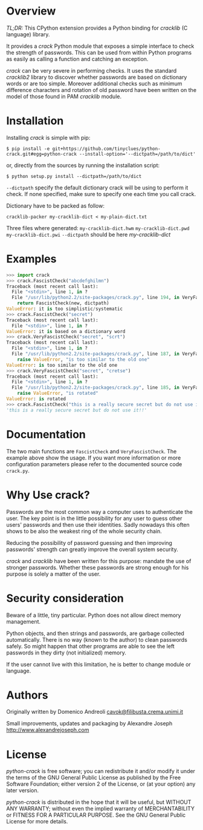 Overview
========

*TL;DR:* This CPython extension provides a Python binding for _cracklib_ (C
language) library.

It provides a _crack_ Python module that exposes a simple interface to check the
strength of passwords. This can be used from within Python programs as easily as
calling a function and catching an exception.

_crack_ can be very severe in performing checks. It uses the standard
_cracklib2_ library to discover whether passwords are based on dictionary words
or are too simple. Moreover additional checks such as minimum difference
characters and rotation of old password have been written on the model of those
found in PAM _cracklib_ module.


Installation
============

Installing _crack_ is simple with pip:

~~~
$ pip install -e git+https://github.com/tinyclues/python-crack.git#egg=python-crack --install-option='--dictpath=/path/to/dict'
~~~

or, directly from the sources by running the installation script:

~~~
$ python setup.py install --dictpath=/path/to/dict
~~~

`--dictpath` specify the default dictionary crack will be using to perform it
check. If none specified, make sure to specify one each time you call crack.

Dictionary have to be packed as follow:

~~~
cracklib-packer my-cracklib-dict < my-plain-dict.txt
~~~

Three files where generated: `my-cracklib-dict.hwm` `my-cracklib-dict.pwd` `my-cracklib-dict.pwi`
`--dictpath` should be here _my-cracklib-dict_


Examples
========

```python
>>> import crack
>>> crack.FascistCheck("abcdefghilmn")
Traceback (most recent call last):
  File "<stdin>", line 1, in ?
  File "/usr/lib/python2.2/site-packages/crack.py", line 194, in VeryFascistCheck
    return FascistCheck(new, dictpath)
ValueError: it is too simplistic/systematic
>>> crack.FascistCheck("secret")
Traceback (most recent call last):
  File "<stdin>", line 1, in ?
ValueError: it is based on a dictionary word
>>> crack.VeryFascistCheck("secret", "scrt")
Traceback (most recent call last):
  File "<stdin>", line 1, in ?
  File "/usr/lib/python2.2/site-packages/crack.py", line 187, in VeryFascistCheck
    raise ValueError, "is too similar to the old one"
ValueError: is too similar to the old one
>>> crack.VeryFascistCheck("secret", "cretse")
Traceback (most recent call last):
  File "<stdin>", line 1, in ?
  File "/usr/lib/python2.2/site-packages/crack.py", line 185, in VeryFascistCheck
    raise ValueError, "is rotated"
ValueError: is rotated
>>> crack.FascistCheck("this is a really secure secret but do not use it!!")
'this is a really secure secret but do not use it!!'
```

Documentation
=============

The two main functions are `FascistCheck` and `VeryFascistCheck`. The example
above show the usage. If you want more information or more configuration
parameters please refer to the documented source code `crack.py`.


Why Use crack?
==============

Passwords are the most common way a computer uses to authenticate the user. The
key point is in the little possibility for any user to guess other users'
passwords and then use their identities. Sadly nowadays this often shows to be
also the weakest ring of the whole security chain.

Reducing the possibility of password guessing and then improving passwords'
strength can greatly improve the overall system security.

_crack_ and _cracklib_ have been written for this purpose: mandate the use of
stronger passwords. Whether these passwords are strong enough for his purpose is
solely a matter of the user.


Security consideration
======================

Beware of a little, tiny particular. Python does not allow direct memory
management.

Python objects, and then strings and passwords, are garbage collected
automatically. There is no way (known to the author) to clean passwords safely.
So might happen that other programs are able to see the left passwords in they
dirty (not initialized) memory.

If the user cannot live with this limitation, he is better to change module or
language.


Authors
=======

Originally written by Domenico Andreoli <cavok@filibusta.crema.unimi.it>

Small improvements, updates and packaging by Alexandre Joseph
<http://www.alexandrejoseph.com>

License
=======

_python-crack_ is free software; you can redistribute it and/or modify it under
the terms of the GNU General Public License as published by the Free Software
Foundation; either version 2 of the License, or (at your option) any later
version.

_python-crack_ is distributed in the hope that it will be useful, but WITHOUT
ANY WARRANTY; without even the implied warranty of MERCHANTABILITY or FITNESS
FOR A PARTICULAR PURPOSE.  See the GNU General Public License for more details.

